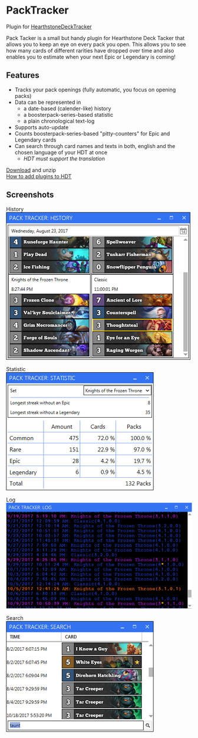 # PackTracker
Plugin for [HearthstoneDeckTracker](https://hsdecktracker.net/)

Pack Tacker is a small but handy plugin for Hearthstone Deck Tacker that allows you to keep an eye on every pack you open. 
This allows you to see how many cards of different rarities have dropped over time and also enables you to estimate when your next Epic or Legendary is coming!

## Features
- Tracks your pack openings (fully automatic, you focus on opening packs)
- Data can be represented in
  - a date-based (calender-like) history
  - a boosterpack-series-based statistic
  - a plain chronological text-log
- Supports auto-update
- Counts boosterpack-series-based "pitty-counters" for Epic and Legendary cards
- Can search through card names and texts in both, english and the chosen language of your HDT at once
  - *HDT must support the translation*

[Download](https://github.com/MGK82/PackTracker/releases/latest) and unzip  
[How to add plugins to HDT](https://github.com/HearthSim/Hearthstone-Deck-Tracker/wiki/Available-Plugins)

## Screenshots

History  
![](https://github.com/MGK82/PackTracker/blob/master/doc/Screenshots/History.png?raw=true)  

Statistic  
![](https://github.com/MGK82/PackTracker/blob/master/doc/Screenshots/Statistic.png?raw=true)

Log  
![](https://github.com/MGK82/PackTracker/blob/master/doc/Screenshots/Log.png?raw=true)

Search  
![](https://github.com/MGK82/PackTracker/blob/master/doc/Screenshots/Search.png?raw=true)
